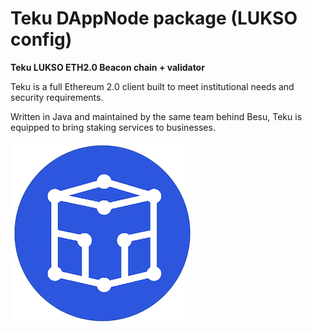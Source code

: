 # Teku DAppNode package (LUKSO config)

**Teku LUKSO ETH2.0 Beacon chain + validator**

Teku is a full Ethereum 2.0 client built to meet institutional needs and security requirements.

Written in Java and maintained by the same team behind Besu, Teku is equipped to bring staking services to businesses.

![avatar](teku-avatar.png)
